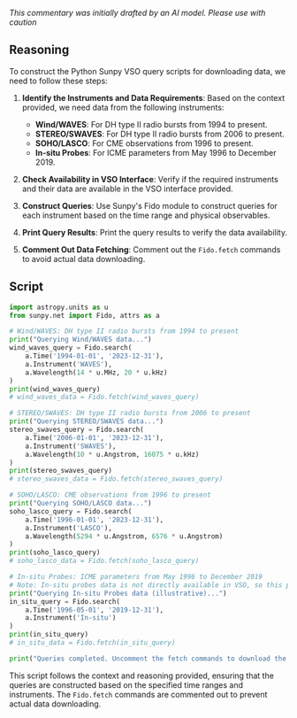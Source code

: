 _This commentary was initially drafted by an AI model. Please use with caution_

## Reasoning

To construct the Python Sunpy VSO query scripts for downloading data, we need to follow these steps:

1. **Identify the Instruments and Data Requirements**: Based on the context provided, we need data from the following instruments:
   - **Wind/WAVES**: For DH type II radio bursts from 1994 to present.
   - **STEREO/SWAVES**: For DH type II radio bursts from 2006 to present.
   - **SOHO/LASCO**: For CME observations from 1996 to present.
   - **In-situ Probes**: For ICME parameters from May 1996 to December 2019.

2. **Check Availability in VSO Interface**: Verify if the required instruments and their data are available in the VSO interface provided.

3. **Construct Queries**: Use Sunpy's Fido module to construct queries for each instrument based on the time range and physical observables.

4. **Print Query Results**: Print the query results to verify the data availability.

5. **Comment Out Data Fetching**: Comment out the `Fido.fetch` commands to avoid actual data downloading.

## Script

```python
import astropy.units as u
from sunpy.net import Fido, attrs as a

# Wind/WAVES: DH type II radio bursts from 1994 to present
print("Querying Wind/WAVES data...")
wind_waves_query = Fido.search(
    a.Time('1994-01-01', '2023-12-31'),
    a.Instrument('WAVES'),
    a.Wavelength(14 * u.MHz, 20 * u.kHz)
)
print(wind_waves_query)
# wind_waves_data = Fido.fetch(wind_waves_query)

# STEREO/SWAVES: DH type II radio bursts from 2006 to present
print("Querying STEREO/SWAVES data...")
stereo_swaves_query = Fido.search(
    a.Time('2006-01-01', '2023-12-31'),
    a.Instrument('SWAVES'),
    a.Wavelength(10 * u.Angstrom, 16075 * u.kHz)
)
print(stereo_swaves_query)
# stereo_swaves_data = Fido.fetch(stereo_swaves_query)

# SOHO/LASCO: CME observations from 1996 to present
print("Querying SOHO/LASCO data...")
soho_lasco_query = Fido.search(
    a.Time('1996-01-01', '2023-12-31'),
    a.Instrument('LASCO'),
    a.Wavelength(5294 * u.Angstrom, 6576 * u.Angstrom)
)
print(soho_lasco_query)
# soho_lasco_data = Fido.fetch(soho_lasco_query)

# In-situ Probes: ICME parameters from May 1996 to December 2019
# Note: In-situ probes data is not directly available in VSO, so this part is illustrative.
print("Querying In-situ Probes data (illustrative)...")
in_situ_query = Fido.search(
    a.Time('1996-05-01', '2019-12-31'),
    a.Instrument('In-situ')
)
print(in_situ_query)
# in_situ_data = Fido.fetch(in_situ_query)

print("Queries completed. Uncomment the fetch commands to download the data.")
```

This script follows the context and reasoning provided, ensuring that the queries are constructed based on the specified time ranges and instruments. The `Fido.fetch` commands are commented out to prevent actual data downloading.
